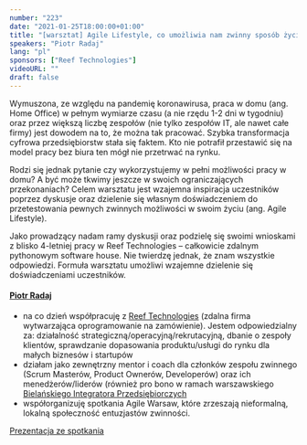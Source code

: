 ```yaml
---
number: "223"
date: "2021-01-25T18:00:00+01:00"
title: "[warsztat] Agile Lifestyle, co umożliwia nam zwinny sposób życia?"
speakers: "Piotr Radaj"
lang: "pl"
sponsors: ["Reef Technologies"] 
videoURL: ""
draft: false
---
```


Wymuszona, ze względu na pandemię koronawirusa, praca w domu (ang. Home Office) w pełnym wymiarze czasu (a nie rzędu 1-2 dni w tygodniu) oraz przez większą liczbę zespołów (nie tylko zespołów IT, ale nawet całe firmy) jest dowodem na to, że można tak pracować. Szybka transformacja cyfrowa przedsiębiorstw stała się faktem. Kto nie potrafił przestawić się na model pracy bez biura ten mógł nie przetrwać na rynku.

Rodzi się jednak pytanie czy wykorzystujemy w pełni możliwości pracy w domu? A być może tkwimy jeszcze w swoich ograniczających przekonaniach?
Celem warsztatu jest wzajemna inspiracja uczestników poprzez dyskusje oraz dzielenie się własnym doświadczeniem do przetestowania pewnych zwinnych możliwości w swoim życiu (ang. Agile Lifestyle).

Jako prowadzący nadam ramy dyskusji oraz podzielę się swoimi wnioskami z blisko 4-letniej pracy w Reef Technologies – całkowicie zdalnym pythonowym software house. Nie twierdzę jednak, że znam wszystkie odpowiedzi. Formuła warsztatu umożliwi wzajemne dzielenie się doświadczeniami uczestników.

#### <a href="https://www.linkedin.com/in/piotr-radaj-0a7727a5/" target="_blank">Piotr Radaj</a>
<ul>
<li> na co dzień współpracuję z <a href="https://reef.pl/" target="_blank">Reef Technologies</a> (zdalna firma wytwarzająca oprogramowanie na zamówienie). Jestem odpowiedzialny za: działalność strategiczną/operacyjną/rekrutacyjną, dbanie o zespoły klientów, sprawdzanie dopasowania produktu/usługi do rynku dla małych biznesów i startupów
<li> działam jako zewnętrzny mentor i coach dla członków zespołu zwinnego (Scrum Masterów, Product Ownerów, Developerów) oraz ich menedżerów/liderów (również pro bono w ramach warszawskiego <a href="https://integrator.naszebielany.pl/index.php/miesieczny/wydarzenie/311/" target="_blank">Bielańskiego Integratora Przedsiębiorczych</a>
<li> współorganizuję spotkania Agile Warsaw, które zrzeszają nieformalną, lokalną społeczność entuzjastów zwinności.
</ul>

<a href="#223_AgileWarsaw_Agile Lifestyle.pdf" target="_blank">Prezentacja ze spotkania</a>
